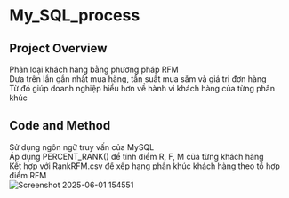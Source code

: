 # My_SQL_process
## Project Overview
  Phân loại khách hàng bằng phương pháp RFM <br />
  Dựa trên lần gần nhất mua hàng, tần suất mua sắm và giá trị đơn hàng <br />
  Từ đó giúp doanh nghiệp hiểu hơn về hành vi khách hàng của từng phân khúc <br />
## Code and Method
  Sử dụng ngôn ngữ truy vấn của MySQL <br />
  Áp dụng PERCENT_RANK() để tính điểm R, F, M của từng khách hàng <br />
  Kết hợp với RankRFM.csv để xếp hạng phân khúc khách hàng theo tổ hợp điểm RFM <br />![Screenshot 2025-06-01 154551](https://github.com/user-attachments/assets/5fa31068-f47b-4d4b-bf87-51cdea8f62d2)
